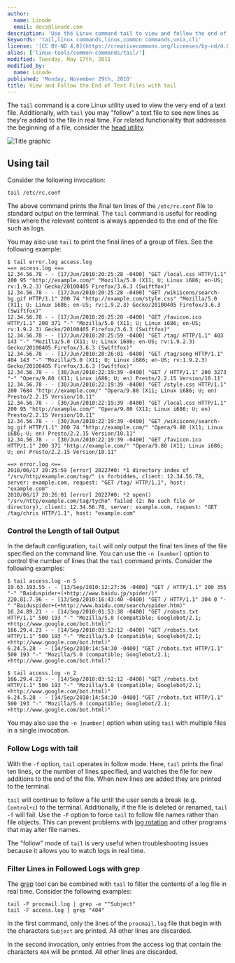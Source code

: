 ```yaml
---
author:
  name: Linode
  email: docs@linode.com
description: 'Use the Linux command tail to view and follow the end of text files.'
keywords: 'tail,linux commands,linux,common commands,unix,cli'
license: '[CC BY-ND 4.0](https://creativecommons.org/licenses/by-nd/4.0)'
alias: ['linux-tools/common-commands/tail/']
modified: Tuesday, May 17th, 2011
modified_by:
  name: Linode
published: 'Monday, November 29th, 2010'
title: View and Follow the End of Text Files with tail
---
```


The `tail` command is a core Linux utility used to view the very end of a text file. Additionally, with `tail` you may "follow" a text file to see new lines as they're added to the file in real time. For related functionality that addresses the beginning of a file, consider the [head utility](/docs/tools-reference/tools/view-the-beginning-of-text-files-with-head).

![Title graphic](/docs/assets/view_and_follow_the_end_of_text_files_with_tail_smg.png)

## Using tail

Consider the following invocation:

    tail /etc/rc.conf

The above command prints the final ten lines of the `/etc/rc.conf` file to standard output on the terminal. The `tail` command is useful for reading files where the relevant content is always appended to the end of the file such as logs.

You may also use `tail` to print the final lines of a group of files. See the following example:

    $ tail error.log access.log
    ==> access.log <==
    12.34.56.78 - - [17/Jun/2010:20:25:28 -0400] "GET /local.css HTTP/1.1" 200 95 "http://example.com/" "Mozilla/5.0 (X11; U; Linux i686; en-US; rv:1.9.2.3) Gecko/20100405 Firefox/3.6.3 (Swiftfox)"
    12.34.56.78 - - [17/Jun/2010:20:25:28 -0400] "GET /wikiicons/search-bg.gif HTTP/1.1" 200 74 "http://example.com/style.css" "Mozilla/5.0 (X11; U; Linux i686; en-US; rv:1.9.2.3) Gecko/20100405 Firefox/3.6.3 (Swiftfox)"
    12.34.56.78 - - [17/Jun/2010:20:25:28 -0400] "GET /favicon.ico HTTP/1.1" 200 371 "-" "Mozilla/5.0 (X11; U; Linux i686; en-US; rv:1.9.2.3) Gecko/20100405 Firefox/3.6.3 (Swiftfox)"
    12.34.56.78 - - [17/Jun/2010:20:25:59 -0400] "GET /tag/ HTTP/1.1" 403 143 "-" "Mozilla/5.0 (X11; U; Linux i686; en-US; rv:1.9.2.3) Gecko/20100405 Firefox/3.6.3 (Swiftfox)"
    12.34.56.78 - - [17/Jun/2010:20:26:01 -0400] "GET /tag/song HTTP/1.1" 404 143 "-" "Mozilla/5.0 (X11; U; Linux i686; en-US; rv:1.9.2.3) Gecko/20100405 Firefox/3.6.3 (Swiftfox)"
    12.34.56.78 - - [30/Jun/2010:22:19:39 -0400] "GET / HTTP/1.1" 200 3273 "-" "Opera/9.80 (X11; Linux i686; U; en) Presto/2.2.15 Version/10.11"
    12.34.56.78 - - [30/Jun/2010:22:19:39 -0400] "GET /style.css HTTP/1.1" 200 7684 "http://example.com/" "Opera/9.80 (X11; Linux i686; U; en) Presto/2.2.15 Version/10.11"
    12.34.56.78 - - [30/Jun/2010:22:19:39 -0400] "GET /local.css HTTP/1.1" 200 95 "http://example.com/" "Opera/9.80 (X11; Linux i686; U; en) Presto/2.2.15 Version/10.11"
    12.34.56.78 - - [30/Jun/2010:22:19:39 -0400] "GET /wikiicons/search-bg.gif HTTP/1.1" 200 74 "http://example.com/" "Opera/9.80 (X11; Linux i686; U; en) Presto/2.2.15 Version/10.11"
    12.34.56.78 - - [30/Jun/2010:22:19:39 -0400] "GET /favicon.ico HTTP/1.1" 200 371 "http://example.com/" "Opera/9.80 (X11; Linux i686; U; en) Presto/2.2.15 Version/10.11"

    ==> error.log <==
    2010/06/17 20:25:59 [error] 20227#0: *1 directory index of "/srv/http/example.com/tag/" is forbidden, client: 12.34.56.78, server: example.com, request: "GET /tag/ HTTP/1.1", host: "example.com"
    2010/06/17 20:26:01 [error] 20227#0: *2 open() "/srv/http/example.com/tag/tycho" failed (2: No such file or directory), client: 12.34.56.78, server: example.com, request: "GET /tag/chris HTTP/1.1", host: "example.com"

### Control the Length of tail Output

In the default configuration, `tail` will only output the final ten lines of the file specified on the command line. You can use the `-n [number]` option to control the number of lines that the `tail` command prints. Consider the following examples:

    $ tail access.log -n 5
    19.63.193.55 - - [13/Sep/2010:12:27:36 -0400] "GET / HTTP/1.1" 200 355 "-" "Baiduspider+(+http://www.baidu.jp/spider/)"
    220.81.7.96 - - [13/Sep/2010:16:43:40 -0400] "GET / HTTP/1.1" 304 0 "-" "Baiduspider+(+http://www.baidu.com/search/spider.htm)"
    16.24.89.21 - - [14/Sep/2010:01:53:38 -0400] "GET /robots.txt HTTP/1.1" 500 193 "-" "Mozilla/5.0 (compatible; Googlebot/2.1; +http://www.google.com/bot.html)"
    166.29.4.23 - - [14/Sep/2010:03:52:12 -0400] "GET /robots.txt HTTP/1.1" 500 193 "-" "Mozilla/5.0 (compatible; Googlebot/2.1; +http://www.google.com/bot.html)"
    6.24.5.28 - - [14/Sep/2010:14:54:30 -0400] "GET /robots.txt HTTP/1.1" 500 193 "-" "Mozilla/5.0 (compatible; Googlebot/2.1; +http://www.google.com/bot.html)"

    $ tail access.log -n 2
    166.29.4.23 - - [14/Sep/2010:03:52:12 -0400] "GET /robots.txt HTTP/1.1" 500 193 "-" "Mozilla/5.0 (compatible; Googlebot/2.1; +http://www.google.com/bot.html)"
    6.24.5.28 - - [14/Sep/2010:14:54:30 -0400] "GET /robots.txt HTTP/1.1" 500 193 "-" "Mozilla/5.0 (compatible; Googlebot/2.1; +http://www.google.com/bot.html)"

You may also use the `-n [number]` option when using `tail` with multiple files in a single invocation.

### Follow Logs with tail

With the `-f` option, `tail` operates in follow mode. Here, `tail` prints the final ten lines, or the number of lines specified, and watches the file for new additions to the end of the file. When new lines are added they are printed to the terminal.

`tail` will continue to follow a file until the user sends a break (e.g. `Control+c`) to the terminal. Additionally, if the file is deleted or renamed, `tail -f` will fail. Use the `-F` option to force `tail` to follow file names rather than file objects. This can prevent problems with [log rotation](/docs/linux-tools/utilities/logrotate) and other programs that may alter file names.

The "follow" mode of `tail` is very useful when troubleshooting issues because it allows you to watch logs in real time.

### Filter Lines in Followed Logs with grep

The [grep](/docs/tools-reference/search-and-filter-text-with-grep) tool can be combined with `tail` to filter the contents of a log file in real time. Consider the following examples:

    tail -F procmail.log | grep -e "^Subject"
    tail -F access.log | grep "404"

In the first command, only the lines of the `procmail.log` file that begin with the characters `Subject` are printed. All other lines are discarded.

In the second invocation, only entries from the access log that contain the characters `404` will be printed. All other lines are discarded.